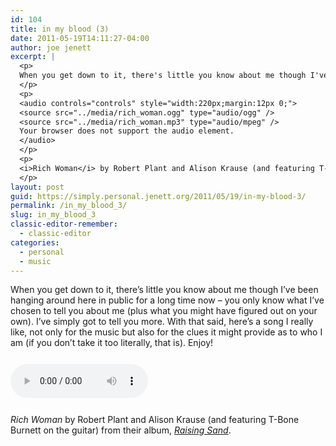 ```yaml
---
id: 104
title: in my blood (3)
date: 2011-05-19T14:11:27-04:00
author: joe jenett
excerpt: |
  <p>
  When you get down to it, there's little you know about me though I've been hanging around here in public for a long time now &ndash; you only know what I've chosen to tell you about me (plus what you might have figured out on your own). I've simply got to tell you more. With that said, here's a song I really like, not only for the music but also for the clues it might provide as to who I am (if you don't take it too literally, that is). Enjoy!
  </p>
  <p>
  <audio controls="controls" style="width:220px;margin:12px 0;">
  <source src="../media/rich_woman.ogg" type="audio/ogg" />
  <source src="../media/rich_woman.mp3" type="audio/mpeg" />
  Your browser does not support the audio element.
  </audio>
  </p>
  <p>
  <i>Rich Woman</i> by Robert Plant and Alison Krause (and featuring T-Bone Burnett on the guitar) from their album, <a href="http://itunes.apple.com/us/album/raising-sand/id379530018?uo=4"><i>Raising Sand</i></a>.
  </p>
layout: post
guid: https://simply.personal.jenett.org/2011/05/19/in-my-blood-3/
permalink: /in_my_blood_3/
slug: in_my_blood_3
classic-editor-remember:
  - classic-editor
categories:
  - personal
  - music
---
```

When you get down to it, there’s little you know about me though I’ve been hanging around here in public for a long time now &ndash; you only know what I’ve chosen to tell you about me (plus what you might have figured out on your own). I’ve simply got to tell you more. With that said, here’s a song I really like, not only for the music but also for the clues it might provide as to who I am (if you don’t take it too literally, that is). Enjoy! 

<audio controls="controls" style="width:220px;margin:12px 0;"><source src="../media/rich_woman.ogg" type="audio/ogg" /><source src="../media/rich_woman.mp3" type="audio/mpeg" />Your browser does not support the audio element.</audio> 

_Rich Woman_ by Robert Plant and Alison Krause (and featuring T-Bone Burnett on the guitar) from their album, [_Raising Sand_](http://itunes.apple.com/us/album/raising-sand/id379530018?uo=4).